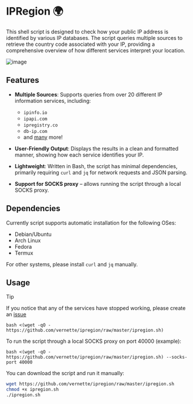 # IPRegion 🌍

This shell script is designed to check how your public IP address is identified by various IP databases. The script queries multiple sources to retrieve the country code associated with your IP, providing a comprehensive overview of how different services interpret your location.
  
![image](https://github.com/vernette/ipregion/blob/master/test_example.jpg?raw=true)

## Features

- **Multiple Sources**: Supports queries from over 20 different IP information services, including:
  - `ipinfo.io`
  - `ipapi.com`
  - `ipregistry.co`
  - `db-ip.com`
  - and [many](https://github.com/vernette/ipregion/blob/master/ipregion.sh#L6) more!

- **User-Friendly Output**: Displays the results in a clean and formatted manner, showing how each service identifies your IP.
- **Lightweight**: Written in Bash, the script has minimal dependencies, primarily requiring `curl` and `jq` for network requests and JSON parsing.
- **Support for SOCKS proxy** – allows running the script through a local SOCKS proxy.

## Dependencies

Currently script supports automatic installation for the following OSes:

- Debian/Ubuntu
- Arch Linux
- Fedora
- Termux

For other systems, please install `curl` and `jq` manually.

## Usage

> [!TIP]
> If you notice that any of the services have stopped working, please create an [issue](https://github.com/vernette/ipregion/issues)

```
bash <(wget -qO - https://github.com/vernette/ipregion/raw/master/ipregion.sh)
```

To run the script through a local SOCKS proxy on port 40000 (example):
```
bash <(wget -qO - https://github.com/vernette/ipregion/raw/master/ipregion.sh) --socks-port 40000
```

You can download the script and run it manually:

```bash
wget https://github.com/vernette/ipregion/raw/master/ipregion.sh
chmod +x ipregion.sh
./ipregion.sh
```



